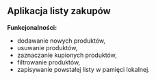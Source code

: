 ## Aplikacja listy zakupów 

**Funkcjonalności:**
- dodawanie nowych produktów,
- usuwanie produktów,
- zaznaczanie kupionych produktów,
- filtrowanie produktów,
- zapisywanie powstałej listy w pamięci lokalnej.
